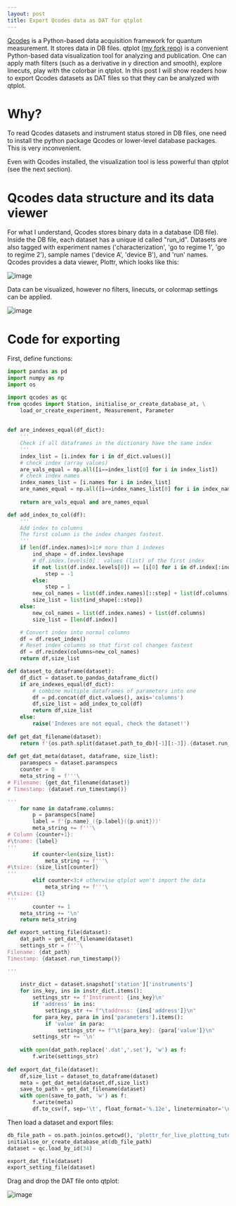 ```yaml
---
layout: post
title: Export Qcodes data as DAT for qtplot
---
```


[Qcodes](https://github.com/QCoDeS/Qcodes) is a Python-based data acquisition framework for quantum measurement. It stores data in DB files. qtplot ([my fork repo](https://github.com/cover-me/qtplot)) is a convenient Python-based data visualization tool for analyzing and publication. One can apply math filters (such as a derivative in y direction and smooth), explore linecuts, play with the colorbar in qtplot. In this post I will show readers how to export Qcodes datasets as DAT files so that they can be analyzed with qtplot.

# Why?

To read Qcodes datasets and instrument status stored in DB files, one need to install the python package Qcodes or lower-level database packages. This is very inconvenient.

Even with Qcodes installed, the visualization tool is less powerful than qtplot (see the next section).

# Qcodes data structure and its data viewer

For what I understand, Qcodes stores binary data in a database (DB file). Inside the DB file, each dataset has a unique id called "run_id". Datasets are also tagged with experiment names ('characterization', 'go to regime 1', 'go to regime 2'), sample names ('device A', 'device B'), and 'run' names. Qcodes provides a data viewer, Plottr, which looks like this:

![image](https://user-images.githubusercontent.com/22870592/194747264-412f2212-b9a4-4012-bff7-38b8a6b6a28e.png)

Data can be visualized, however no filters, linecuts, or colormap settings can be applied.

![image](https://user-images.githubusercontent.com/22870592/194747575-6d316d02-d85b-48a9-950a-3189a70f1f71.png)


# Code for exporting

First, define functions:

```python
import pandas as pd
import numpy as np
import os

import qcodes as qc
from qcodes import Station, initialise_or_create_database_at, \
    load_or_create_experiment, Measurement, Parameter
    
    
def are_indexes_equal(df_dict):
    '''
    Check if all dataframes in the dictionary have the same index
    '''
    index_list = [i.index for i in df_dict.values()]
    # check index (array values)
    are_vals_equal = np.all([i==index_list[0] for i in index_list])
    # check index names
    index_names_list = [i.names for i in index_list]
    are_names_equal = np.all([i==index_names_list[0] for i in index_names_list])
    
    return are_vals_equal and are_names_equal

def add_index_to_col(df):
    '''
    Add index to columns
    The first column is the index changes fastest.
    '''
    if len(df.index.names)>1:# more than 1 indexes
        ind_shape = df.index.levshape
        # df.index.levels[0]： values (list) of the first index
        if not list(df.index.levels[0]) == [i[0] for i in df.index[:ind_shape[0]]]:
            step = -1
        else:
            step = 1
        new_col_names = list(df.index.names)[::step] + list(df.columns)
        size_list = list(ind_shape[::step])
    else:
        new_col_names = list(df.index.names) + list(df.columns)
        size_list = [len(df.index)]

    # Convert index into normal columns
    df = df.reset_index()
    # Reset index columns so that first col changes fastest
    df = df.reindex(columns=new_col_names)
    return df,size_list

def dataset_to_dataframe(dataset):
    df_dict = dataset.to_pandas_dataframe_dict()
    if are_indexes_equal(df_dict):
        # combine multiple dataframes of parameters into one
        df = pd.concat(df_dict.values(), axis='columns')
        df,size_list = add_index_to_col(df)
        return df,size_list
    else:
        raise('Indexes are not equal, check the dataset!')
        
def get_dat_filename(dataset):
    return f'{os.path.split(dataset.path_to_db)[-1][:-3]}.{dataset.run_id}.dat'
        
def get_dat_meta(dataset, dataframe, size_list):
    paramspecs = dataset.paramspecs
    counter = 0
    meta_string = f'''\
# Filename: {get_dat_filename(dataset)}
# Timestamp: {dataset.run_timestamp()}

'''
    for name in dataframe.columns:
        p = paramspecs[name]
        label = f'{p.name}_({p.label}({p.unit}))'
        meta_string += f'''\
# Column {counter+1}:
#\tname: {label}
'''
        if counter<len(size_list):
            meta_string += f'''\
#\tsize: {size_list[counter]}
'''
        elif counter<3:# otherwise qtplot won't import the data
            meta_string += f'''\
#\tsize: {1}
'''
        counter += 1
    meta_string += '\n'
    return meta_string

def export_setting_file(dataset):
    dat_path = get_dat_filename(dataset)
    settings_str = f'''\
Filename: {dat_path}
Timestamp: {dataset.run_timestamp()}

'''
    
    instr_dict = dataset.snapshot['station']['instruments']
    for ins_key, ins in instr_dict.items():
        settings_str += f'Instrument: {ins_key}\n'
        if 'address' in ins:
            settings_str += f"\taddress: {ins['address']}\n"
        for para_key, para in ins['parameters'].items():
            if 'value' in para:
                settings_str += f"\t{para_key}: {para['value']}\n"
        settings_str += '\n'
        
    with open(dat_path.replace('.dat','.set'), 'w') as f:
        f.write(settings_str)
        
def export_dat_file(dataset):
    df,size_list = dataset_to_dataframe(dataset)
    meta = get_dat_meta(dataset,df,size_list)
    save_to_path = get_dat_filename(dataset)
    with open(save_to_path, 'w') as f:
        f.write(meta)
        df.to_csv(f, sep='\t', float_format='%.12e', lineterminator='\n', index=False, header=False)
```

Then load a dataset and export files: 

```python
db_file_path = os.path.join(os.getcwd(), 'plottr_for_live_plotting_tutorial.db')
initialise_or_create_database_at(db_file_path)
dataset = qc.load_by_id(34)

export_dat_file(dataset)
export_setting_file(dataset)
```

Drag and drop the DAT file onto qtplot:

![image](https://user-images.githubusercontent.com/22870592/194759078-f00a3b85-3588-43be-9ff8-c0655ecd9ada.png)



